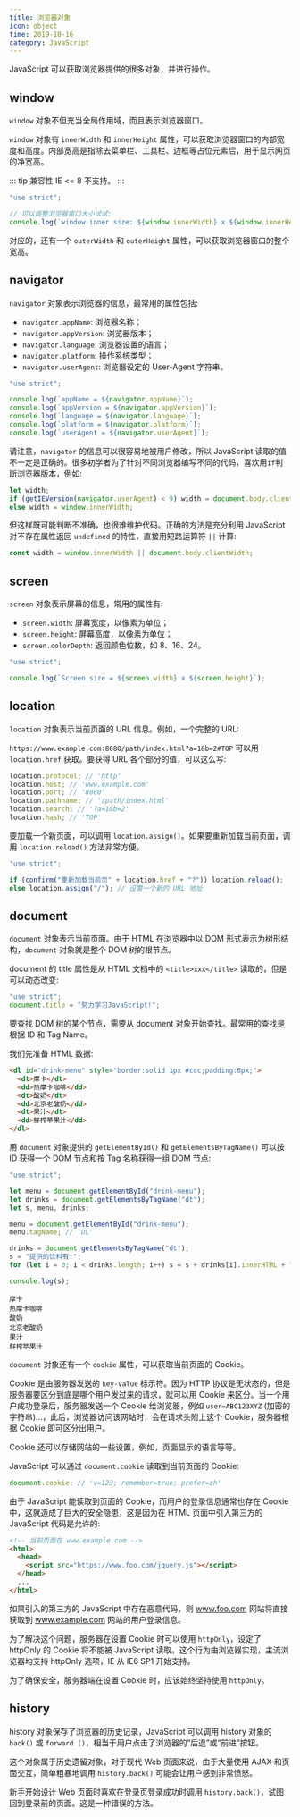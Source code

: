 ```yaml
---
title: 浏览器对象
icon: object
time: 2019-10-16
category: JavaScript
---
```


JavaScript 可以获取浏览器提供的很多对象，并进行操作。

<!-- more -->

## window

`window` 对象不但充当全局作用域，而且表示浏览器窗口。

`window` 对象有 `innerWidth` 和 `innerHeight` 属性，可以获取浏览器窗口的内部宽度和高度。内部宽高是指除去菜单栏、工具栏、边框等占位元素后，用于显示网页的净宽高。

::: tip 兼容性
IE <= 8 不支持。
:::

```js
"use strict";

// 可以调整浏览器窗口大小试试:
console.log(`window inner size: ${window.innerWidth} x ${window.innerHeight}`);
```

对应的，还有一个 `outerWidth` 和 `outerHeight` 属性，可以获取浏览器窗口的整个宽高。

## navigator

`navigator` 对象表示浏览器的信息，最常用的属性包括:

- `navigator.appName`: 浏览器名称；
- `navigator.appVersion`: 浏览器版本；
- `navigator.language`: 浏览器设置的语言；
- `navigator.platform`: 操作系统类型；
- `navigator.userAgent`: 浏览器设定的 User-Agent 字符串。

```js
"use strict";

console.log(`appName = ${navigator.appName}`);
console.log(`appVersion = ${navigator.appVersion}`);
console.log(`language = ${navigator.language}`);
console.log(`platform = ${navigator.platform}`);
console.log(`userAgent = ${navigator.userAgent}`);
```

请注意，`navigator` 的信息可以很容易地被用户修改，所以 JavaScript 读取的值不一定是正确的。很多初学者为了针对不同浏览器编写不同的代码，喜欢用`if`判断浏览器版本，例如:

```js
let width;
if (getIEVersion(navigator.userAgent) < 9) width = document.body.clientWidth;
else width = window.innerWidth;
```

但这样既可能判断不准确，也很难维护代码。正确的方法是充分利用 JavaScript 对不存在属性返回 `undefined` 的特性，直接用短路运算符 `||` 计算:

```js
const width = window.innerWidth || document.body.clientWidth;
```

## screen

`screen` 对象表示屏幕的信息，常用的属性有:

- `screen.width`: 屏幕宽度，以像素为单位；
- `screen.height`: 屏幕高度，以像素为单位；
- `screen.colorDepth`: 返回颜色位数，如 8、16、24。

```js
"use strict";

console.log(`Screen size = ${screen.width} x ${screen.height}`);
```

## location

`location` 对象表示当前页面的 URL 信息。例如，一个完整的 URL:

`https://www.example.com:8080/path/index.html?a=1&b=2#TOP`
可以用 `location.href` 获取。要获得 URL 各个部分的值，可以这么写:

```js
location.protocol; // 'http'
location.host; // 'www.example.com'
location.port; // '8080'
location.pathname; // '/path/index.html'
location.search; // '?a=1&b=2'
location.hash; // 'TOP'
```

要加载一个新页面，可以调用 `location.assign()`。如果要重新加载当前页面，调用 `location.reload()` 方法非常方便。

```js
"use strict";

if (confirm("重新加载当前页" + location.href + "?")) location.reload();
else location.assign("/"); // 设置一个新的 URL 地址
```

## document

`document` 对象表示当前页面。由于 HTML 在浏览器中以 DOM 形式表示为树形结构，`document` 对象就是整个 DOM 树的根节点。

document 的 title 属性是从 HTML 文档中的 `<title>xxx</title>` 读取的，但是可以动态改变:

```js
"use strict";
document.title = "努力学习JavaScript!";
```

要查找 DOM 树的某个节点，需要从 document 对象开始查找。最常用的查找是根据 ID 和 Tag Name。

我们先准备 HTML 数据:

```html
<dl id="drink-menu" style="border:solid 1px #ccc;padding:6px;">
  <dt>摩卡</dt>
  <dd>热摩卡咖啡</dd>
  <dt>酸奶</dt>
  <dd>北京老酸奶</dd>
  <dt>果汁</dt>
  <dd>鲜榨苹果汁</dd>
</dl>
```

用 `document` 对象提供的 `getElementById()` 和 `getElementsByTagName()` 可以按 ID 获得一个 DOM 节点和按 Tag 名称获得一组 DOM 节点:

```js
"use strict";

let menu = document.getElementById("drink-menu");
let drinks = document.getElementsByTagName("dt");
let s, menu, drinks;

menu = document.getElementById("drink-menu");
menu.tagName; // 'DL'

drinks = document.getElementsByTagName("dt");
s = "提供的饮料有:";
for (let i = 0; i < drinks.length; i++) s = s + drinks[i].innerHTML + ",";

console.log(s);
```

    摩卡
    热摩卡咖啡
    酸奶
    北京老酸奶
    果汁
    鲜榨苹果汁

`document` 对象还有一个 `cookie` 属性，可以获取当前页面的 Cookie。

Cookie 是由服务器发送的 `key-value` 标示符。因为 HTTP 协议是无状态的，但是服务器要区分到底是哪个用户发过来的请求，就可以用 Cookie 来区分。当一个用户成功登录后，服务器发送一个 Cookie 给浏览器，例如 `user=ABC123XYZ` (加密的字符串)...，此后，浏览器访问该网站时，会在请求头附上这个 Cookie，服务器根据 Cookie 即可区分出用户。

Cookie 还可以存储网站的一些设置，例如，页面显示的语言等等。

JavaScript 可以通过 `document.cookie` 读取到当前页面的 Cookie:

```js
document.cookie; // 'v=123; remember=true; prefer=zh'
```

由于 JavaScript 能读取到页面的 Cookie，而用户的登录信息通常也存在 Cookie 中，这就造成了巨大的安全隐患，这是因为在 HTML 页面中引入第三方的 JavaScript 代码是允许的:

```html
<!-- 当前页面在 www.example.com -->
<html>
  <head>
    <script src="https://www.foo.com/jquery.js"></script>
  </head>
  ...
</html>
```

如果引入的第三方的 JavaScript 中存在恶意代码，则 www.foo.com 网站将直接获取到 www.example.com 网站的用户登录信息。

为了解决这个问题，服务器在设置 Cookie 时可以使用 `httpOnly`，设定了 httpOnly 的 Cookie 将不能被 JavaScript 读取。这个行为由浏览器实现，主流浏览器均支持 httpOnly 选项，IE 从 IE6 SP1 开始支持。

为了确保安全，服务器端在设置 Cookie 时，应该始终坚持使用 `httpOnly`。

## history

history 对象保存了浏览器的历史记录，JavaScript 可以调用 history 对象的 `back()` 或 `forward ()`，相当于用户点击了浏览器的“后退”或“前进”按钮。

这个对象属于历史遗留对象，对于现代 Web 页面来说，由于大量使用 AJAX 和页面交互，简单粗暴地调用 `history.back()` 可能会让用户感到非常愤怒。

新手开始设计 Web 页面时喜欢在登录页登录成功时调用 `history.back()`，试图回到登录前的页面。这是一种错误的方法。
